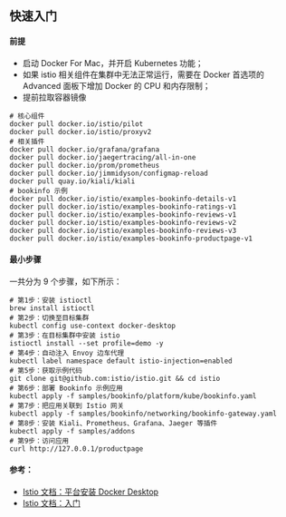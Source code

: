 
## 快速入门

#### 前提

* 启动 Docker For Mac，并开启 Kubernetes 功能；
* 如果 istio 相关组件在集群中无法正常运行，需要在 Docker 首选项的 Advanced 面板下增加 Docker 的 CPU 和内存限制；
* 提前拉取容器镜像

```shell
# 核心组件
docker pull docker.io/istio/pilot
docker pull docker.io/istio/proxyv2
# 相关插件
docker pull docker.io/grafana/grafana
docker pull docker.io/jaegertracing/all-in-one
docker pull docker.io/prom/prometheus
docker pull docker.io/jimmidyson/configmap-reload
docker pull quay.io/kiali/kiali
# bookinfo 示例
docker pull docker.io/istio/examples-bookinfo-details-v1
docker pull docker.io/istio/examples-bookinfo-ratings-v1
docker pull docker.io/istio/examples-bookinfo-reviews-v1
docker pull docker.io/istio/examples-bookinfo-reviews-v2
docker pull docker.io/istio/examples-bookinfo-reviews-v3
docker pull docker.io/istio/examples-bookinfo-productpage-v1
```

#### 最小步骤

一共分为 9 个步骤，如下所示：

```shell
# 第1步：安装 istioctl
brew install istioctl
# 第2步：切换至目标集群
kubectl config use-context docker-desktop
# 第3步：在目标集群中安装 istio
istioctl install --set profile=demo -y
# 第4步：自动注入 Envoy 边车代理
kubectl label namespace default istio-injection=enabled
# 第5步：获取示例代码
git clone git@github.com:istio/istio.git && cd istio
# 第6步：部署 Bookinfo 示例应用
kubectl apply -f samples/bookinfo/platform/kube/bookinfo.yaml
# 第7步：把应用关联到 Istio 网关
kubectl apply -f samples/bookinfo/networking/bookinfo-gateway.yaml
# 第8步：安装 Kiali、Prometheus、Grafana、Jaeger 等插件
kubectl apply -f samples/addons
# 第9步：访问应用
curl http://127.0.0.1/productpage
```

#### 参考：

* [Istio 文档：平台安装 Docker Desktop](https://istio.io/latest/zh/docs/setup/platform-setup/docker/)
* [Istio 文档：入门](https://istio.io/latest/zh/docs/setup/getting-started/)
